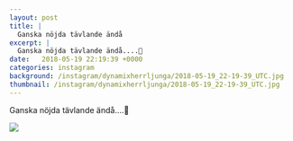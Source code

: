 ```yaml
---
layout: post
title: |
  Ganska nöjda tävlande ändå
excerpt: |
  Ganska nöjda tävlande ändå....🤙
date:   2018-05-19 22:19:39 +0000
categories: instagram
background: /instagram/dynamixherrljunga/2018-05-19_22-19-39_UTC.jpg
thumbnail: /instagram/dynamixherrljunga/2018-05-19_22-19-39_UTC.jpg
---
```

Ganska nöjda tävlande ändå....🤙



<img src='/www-dynamix-herrljunga/instagram/dynamixherrljunga/2018-05-19_22-19-39_UTC.jpg' class='img-fluid' />
